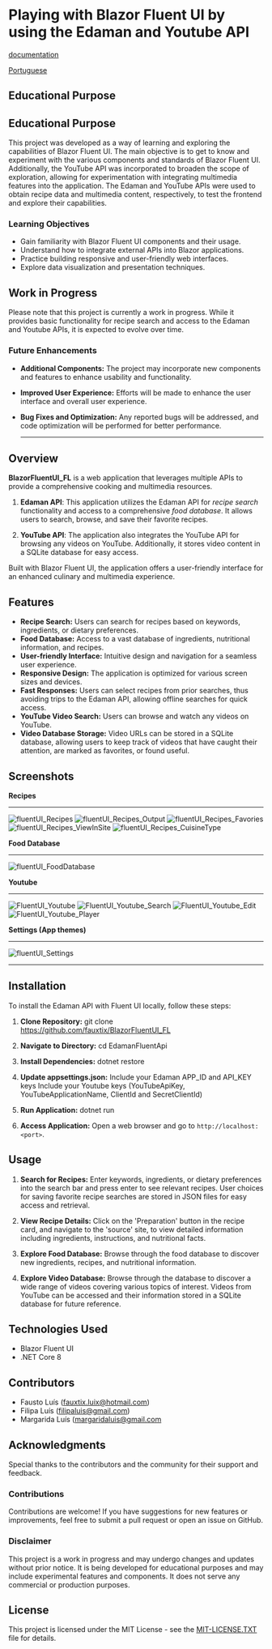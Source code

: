 # Playing with Blazor Fluent UI by using the Edaman and Youtube API
[documentation](https://fluentui-blazor.net/)

[Portuguese](https://github.com/fauxtix/EdamanApiWithFluentUI/blob/master/README_PORTUGUESE.MD)

## Educational Purpose

## Educational Purpose

This project was developed as a way of learning and exploring the capabilities of Blazor Fluent UI. 
The main objective is to get to know and experiment with the various components and standards of Blazor Fluent UI. 
Additionally, the YouTube API was incorporated to broaden the scope of exploration, allowing for experimentation with integrating multimedia features into the application.
The Edaman and YouTube APIs were used to obtain recipe data and multimedia content, respectively, to test the frontend and explore their capabilities.



### Learning Objectives

- Gain familiarity with Blazor Fluent UI components and their usage.
- Understand how to integrate external APIs into Blazor applications.
- Practice building responsive and user-friendly web interfaces.
- Explore data visualization and presentation techniques.

## Work in Progress

Please note that this project is currently a work in progress. While it provides basic functionality for recipe search and access to the Edaman and Youtube APIs, it is expected to evolve over time.

### Future Enhancements

- **Additional Components:** The project may incorporate new components and features to enhance usability and functionality.
- **Improved User Experience:** Efforts will be made to enhance the user interface and overall user experience.
- **Bug Fixes and Optimization:** Any reported bugs will be addressed, and code optimization will be performed for better performance.

  ---
## Overview

**BlazorFluentUI_FL** is a web application that leverages multiple APIs to provide a comprehensive cooking and multimedia resources.

1. **Edaman API**: This application utilizes the Edaman API for _recipe search_ functionality and access to a comprehensive _food database_. It allows users to search, browse, and save their favorite recipes.

2. **YouTube API**: The application also integrates the YouTube API for browsing any videos on YouTube. Additionally, it stores video content in a SQLite database for easy access.

Built with Blazor Fluent UI, the application offers a user-friendly interface for an enhanced culinary and multimedia experience.


## Features

- **Recipe Search:** Users can search for recipes based on keywords, ingredients, or dietary preferences.
- **Food Database:** Access to a vast database of ingredients, nutritional information, and recipes.
- **User-friendly Interface:** Intuitive design and navigation for a seamless user experience.
- **Responsive Design:** The application is optimized for various screen sizes and devices.
- **Fast Responses:** Users can select recipes from prior searches, thus avoiding trips to the Edaman API, allowing offline searches for quick access.
- **YouTube Video Search:** Users can browse and watch any videos on YouTube.
- **Video Database Storage:** Video URLs can be stored in a SQLite database, allowing users to keep track of videos that have caught their attention, are marked as favorites, or found useful.

## Screenshots

**Recipes**
***
![fluentUI_Recipes](https://github.com/fauxtix/BlazorFluentUI_FL/assets/49880538/e0ded43c-54f4-46a2-b8f9-6ed95e01ebee)
![fluentUI_Recipes_Output](https://github.com/fauxtix/BlazorFluentUI_FL/assets/49880538/00752e20-5350-488d-af77-80f839b6feaa)
![fluentUI_Recipes_Favories](https://github.com/fauxtix/BlazorFluentUI_FL/assets/49880538/89f0f8cf-38e1-4bdc-b154-c797e7fdd460)
![fluentUI_Recipes_ViewInSite](https://github.com/fauxtix/BlazorFluentUI_FL/assets/49880538/6fd77bca-6e84-42cb-a6b5-209a9362fc10)
![fluentUI_Recipes_CuisineType](https://github.com/fauxtix/BlazorFluentUI_FL/assets/49880538/4cb984fd-a460-4635-8dae-90bf377b55da)

**Food Database**
***
![fluentUI_FoodDatabase](https://github.com/fauxtix/BlazorFluentUI_FL/assets/49880538/0a2f414e-df2f-41d8-ac03-7fa91bb8a581)

**Youtube**
***
![FluentUI_Youtube](https://github.com/fauxtix/BlazorFluentUI_FL/assets/49880538/e2f98621-f74f-492e-91d3-fea61581ba70)
![FluentUI_Youtube_Search](https://github.com/fauxtix/BlazorFluentUI_FL/assets/49880538/a71164aa-566e-4d1c-a7ed-18773d52385d)
![FluentUI_Youtube_Edit](https://github.com/fauxtix/BlazorFluentUI_FL/assets/49880538/ac82d00a-bf7c-47b7-b4e9-b47527b9326d)
![FluentUI_Youtube_Player](https://github.com/fauxtix/BlazorFluentUI_FL/assets/49880538/0a96a4b0-535b-4df3-a65a-3d4e56335e3d)

**Settings (App themes)**
***
![fluentUI_Settings](https://github.com/fauxtix/BlazorFluentUI_FL/assets/49880538/31ce2c8c-d401-4a2b-88f2-7cc2cca522d9)

***
## Installation

To install the Edaman API with Fluent UI locally, follow these steps:

1. **Clone Repository:**
   git clone https://github.com/fauxtix/BlazorFluentUI_FL

2. **Navigate to Directory:**
   cd EdamanFluentApi

3. **Install Dependencies:**
   dotnet restore

4. **Update appsettings.json:**
   Include your Edaman APP_ID and API_KEY keys
   Include your Youtube keys (YouTubeApiKey, YouTubeApplicationName, ClientId and SecretClientId)
   
6. **Run Application:**
   dotnet run

7. **Access Application:**
Open a web browser and go to `http://localhost:<port>`.

## Usage

1. **Search for Recipes:**
   Enter keywords, ingredients, or dietary preferences into the search bar and press enter to see relevant recipes. User choices for saving favorite recipe searches are stored in JSON files for easy access and retrieval.

2. **View Recipe Details:**
   Click on the 'Preparation' button in the recipe card, and navigate to the 'source' site, to view detailed information including ingredients, instructions, and nutritional facts.

3. **Explore Food Database:**
   Browse through the food database to discover new ingredients, recipes, and nutritional information.

4. **Explore Video Database:**
   Browse through the database to discover a wide range of videos covering various topics of interest. Videos from YouTube can be accessed and their information stored in a SQLite database for future reference.

## Technologies Used

- Blazor Fluent UI
- .NET Core 8

## Contributors

- Fausto Luís (fauxtix.luix@hotmail.com)
- Filipa Luís (filipaluis@gmail.com)
- Margarida Luís (margaridaluis@gmail.com


## Acknowledgments

Special thanks to the contributors and the community for their support and feedback.

### Contributions

Contributions are welcome! If you have suggestions for new features or improvements, feel free to submit a pull request or open an issue on GitHub.

### Disclaimer

This project is a work in progress and may undergo changes and updates without prior notice. It is being developed for educational purposes and may include experimental features and components.
It does not serve any commercial or production purposes.

## License

This project is licensed under the MIT License - see the [MIT-LICENSE.TXT](https://github.com/fauxtix/EdamanApiWithFluentUI/blob/master/EdamanFluentApi/MIT-LICENSE.txt) file for details.
